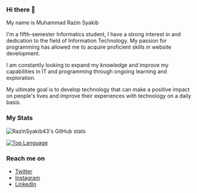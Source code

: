 ### Hi there 👋

My name is Muhammad Razin Syakib

I'm a fifth-semester Informatics student, I have a strong interest in and dedication to the field of Information Technology. My passion for programming has allowed me to acquire proficient skills in website development. 

I am constantly looking to expand my knowledge and improve my capabilities in IT and programming through ongoing learning and exploration. 

My ultimate goal is to develop technology that can make a positive impact on people's lives and improve their experiences with technology on a daily basis.

### My Stats
![RazinSyakib43's GitHub stats](https://github-readme-stats.vercel.app/api?username=razinsyakib43&show_icons=true&theme=radical)

[![Top Language](https://github-readme-stats.vercel.app/api/top-langs/?username=razinsyakib43&layout=compact&langs_count=8&theme=algolia)](https://github.com/razinsyakib43/github-readme-stats)

### Reach me on
- <a href="https://twitter.com/iamzeen43">Twitter</a>
- <a href="https://www.instagram.com/razinsyakib_">Instagram</a>
- <a href="https://www.linkedin.com/in/muhammad-razin-syakib-765660224/">LinkedIn</a>
